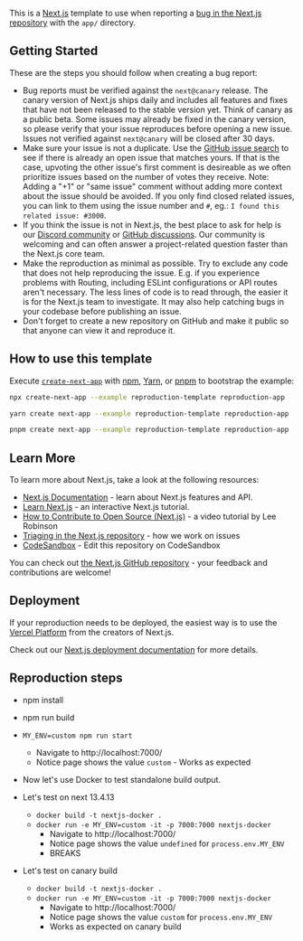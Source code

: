 This is a [Next.js](https://nextjs.org/) template to use when reporting a [bug in the Next.js repository](https://github.com/vercel/next.js/issues) with the `app/` directory.

## Getting Started

These are the steps you should follow when creating a bug report:

- Bug reports must be verified against the `next@canary` release. The canary version of Next.js ships daily and includes all features and fixes that have not been released to the stable version yet. Think of canary as a public beta. Some issues may already be fixed in the canary version, so please verify that your issue reproduces before opening a new issue. Issues not verified against `next@canary` will be closed after 30 days.
- Make sure your issue is not a duplicate. Use the [GitHub issue search](https://github.com/vercel/next.js/issues) to see if there is already an open issue that matches yours. If that is the case, upvoting the other issue's first comment is desireable as we often prioritize issues based on the number of votes they receive. Note: Adding a "+1" or "same issue" comment without adding more context about the issue should be avoided. If you only find closed related issues, you can link to them using the issue number and `#`, eg.: `I found this related issue: #3000`.
- If you think the issue is not in Next.js, the best place to ask for help is our [Discord community](https://nextjs.org/discord) or [GitHub discussions](https://github.com/vercel/next.js/discussions). Our community is welcoming and can often answer a project-related question faster than the Next.js core team.
- Make the reproduction as minimal as possible. Try to exclude any code that does not help reproducing the issue. E.g. if you experience problems with Routing, including ESLint configurations or API routes aren't necessary. The less lines of code is to read through, the easier it is for the Next.js team to investigate. It may also help catching bugs in your codebase before publishing an issue.
- Don't forget to create a new repository on GitHub and make it public so that anyone can view it and reproduce it.

## How to use this template

Execute [`create-next-app`](https://github.com/vercel/next.js/tree/canary/packages/create-next-app) with [npm](https://docs.npmjs.com/cli/init), [Yarn](https://yarnpkg.com/lang/en/docs/cli/create/), or [pnpm](https://pnpm.io) to bootstrap the example:

```bash
npx create-next-app --example reproduction-template reproduction-app
```

```bash
yarn create next-app --example reproduction-template reproduction-app
```

```bash
pnpm create next-app --example reproduction-template reproduction-app
```

## Learn More

To learn more about Next.js, take a look at the following resources:

- [Next.js Documentation](https://nextjs.org/docs) - learn about Next.js features and API.
- [Learn Next.js](https://nextjs.org/learn) - an interactive Next.js tutorial.
- [How to Contribute to Open Source (Next.js)](https://www.youtube.com/watch?v=cuoNzXFLitc) - a video tutorial by Lee Robinson
- [Triaging in the Next.js repository](https://github.com/vercel/next.js/blob/canary/contributing.md#triaging) - how we work on issues
- [CodeSandbox](https://codesandbox.io/s/github/vercel/next.js/tree/canary/examples/reproduction-template) - Edit this repository on CodeSandbox

You can check out [the Next.js GitHub repository](https://github.com/vercel/next.js/) - your feedback and contributions are welcome!

## Deployment

If your reproduction needs to be deployed, the easiest way is to use the [Vercel Platform](https://vercel.com/new?utm_medium=default-template&filter=next.js&utm_source=create-next-app&utm_campaign=create-next-app-readme) from the creators of Next.js.

Check out our [Next.js deployment documentation](https://nextjs.org/docs/app/building-your-application/deploying) for more details.

## Reproduction steps 
- npm install
- npm run build
- `MY_ENV=custom npm run start`
  - Navigate to http://localhost:7000/
  - Notice page shows the value `custom` - Works as expected
- Now let's use Docker to test standalone build output.

- Let's test on next 13.4.13
  - `docker build -t nextjs-docker .`
  - `docker run -e MY_ENV=custom -it -p 7000:7000 nextjs-docker` 
    - Navigate to http://localhost:7000/
    - Notice page shows the value `undefined` for `process.env.MY_ENV`
    - BREAKS

- Let's test on canary build
  - `docker build -t nextjs-docker .`
  - `docker run -e MY_ENV=custom -it -p 7000:7000 nextjs-docker` 
    - Navigate to http://localhost:7000/
    - Notice page shows the value `custom` for `process.env.MY_ENV`
    - Works as expected on canary build